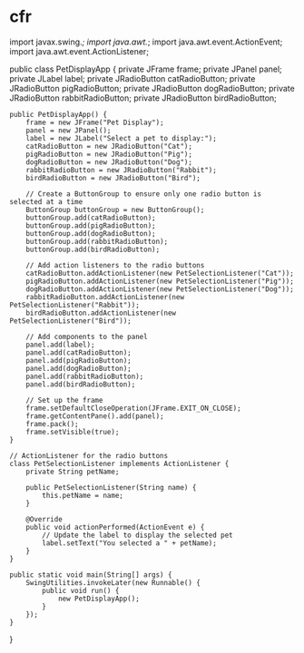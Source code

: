 # cfr
import javax.swing.*;
import java.awt.*;
import java.awt.event.ActionEvent;
import java.awt.event.ActionListener;

public class PetDisplayApp {
    private JFrame frame;
    private JPanel panel;
    private JLabel label;
    private JRadioButton catRadioButton;
    private JRadioButton pigRadioButton;
    private JRadioButton dogRadioButton;
    private JRadioButton rabbitRadioButton;
    private JRadioButton birdRadioButton;
    
    public PetDisplayApp() {
        frame = new JFrame("Pet Display");
        panel = new JPanel();
        label = new JLabel("Select a pet to display:");
        catRadioButton = new JRadioButton("Cat");
        pigRadioButton = new JRadioButton("Pig");
        dogRadioButton = new JRadioButton("Dog");
        rabbitRadioButton = new JRadioButton("Rabbit");
        birdRadioButton = new JRadioButton("Bird");
        
        // Create a ButtonGroup to ensure only one radio button is selected at a time
        ButtonGroup buttonGroup = new ButtonGroup();
        buttonGroup.add(catRadioButton);
        buttonGroup.add(pigRadioButton);
        buttonGroup.add(dogRadioButton);
        buttonGroup.add(rabbitRadioButton);
        buttonGroup.add(birdRadioButton);
        
        // Add action listeners to the radio buttons
        catRadioButton.addActionListener(new PetSelectionListener("Cat"));
        pigRadioButton.addActionListener(new PetSelectionListener("Pig"));
        dogRadioButton.addActionListener(new PetSelectionListener("Dog"));
        rabbitRadioButton.addActionListener(new PetSelectionListener("Rabbit"));
        birdRadioButton.addActionListener(new PetSelectionListener("Bird"));
        
        // Add components to the panel
        panel.add(label);
        panel.add(catRadioButton);
        panel.add(pigRadioButton);
        panel.add(dogRadioButton);
        panel.add(rabbitRadioButton);
        panel.add(birdRadioButton);
        
        // Set up the frame
        frame.setDefaultCloseOperation(JFrame.EXIT_ON_CLOSE);
        frame.getContentPane().add(panel);
        frame.pack();
        frame.setVisible(true);
    }
    
    // ActionListener for the radio buttons
    class PetSelectionListener implements ActionListener {
        private String petName;
        
        public PetSelectionListener(String name) {
            this.petName = name;
        }
        
        @Override
        public void actionPerformed(ActionEvent e) {
            // Update the label to display the selected pet
            label.setText("You selected a " + petName);
        }
    }

    public static void main(String[] args) {
        SwingUtilities.invokeLater(new Runnable() {
            public void run() {
                new PetDisplayApp();
            }
        });
    }
}
